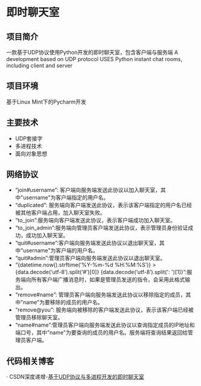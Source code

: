 # 即时聊天室

## 项目简介
一款基于UDP协议使用Python开发的即时聊天室，包含客户端与服务端
A development based on UDP protocol USES Python instant chat rooms, including client and server

## 项目环境
基于Linux Mint下的Pycharm开发

## 主要技术
- UDP套接字
- 多进程技术
- 面向对象思想

## 网络协议
- “join#username”: 客户端向服务端发送此协议以加入聊天室，其中"username"为客户端指定的用户名。
- “duplicated”: 服务端向客户端发送此协议，表示该客户端指定的用户名已经被其他客户端占用，加入聊天室失败。
- “to_join”:服务端向客户端发送此协议，表示客户端成功加入聊天室。
- “to_join_admin”:服务端向管理员客户端发送此协议，表示管理员身份验证成功，成功加入聊天室。
- “quit#username”:客户端向服务端发送此协议以退出聊天室，其中"username"为客户端的用户名。
- “quit#admin”:管理员客户端向服务端发送此协议以退出聊天室。
- “{datetime.now().strftime(‘%Y-%m-%d %H:%M:%S’)} > {data.decode(‘utf-8’).split(‘#’)[0]} {data.decode(‘utf-8’).split(': ')[1]}”:服务端向所有客户端广播消息时，如果是管理员发送的指令，会采用此格式输出。
- “remove#name”: 管理员客户端向服务端发送此协议以移除指定的成员，其中"name"为要移除的成员的用户名。
- “remove@you”: 服务端向被移除的客户端发送此协议，表示该客户端已经被管理员移除聊天室。
- “name#name”:管理员客户端向服务端发送此协议以查询指定成员的IP地址和端口号，其中"name"为要查询的成员的用户名。服务端将查询结果返回给管理员客户端。

## 代码相关博客
· CSDN深度递增-[基于UDP协议与多进程开发的即时聊天室](https://blog.csdn.net/weixin_46231858/article/details/129889492)
